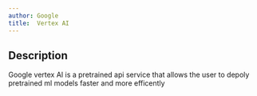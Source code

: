 ```yaml
---
author: Google
title:  Vertex AI
---
```


## Description

Google vertex AI is a pretrained api service that allows the user to depoly pretrained ml models faster and more efficently
